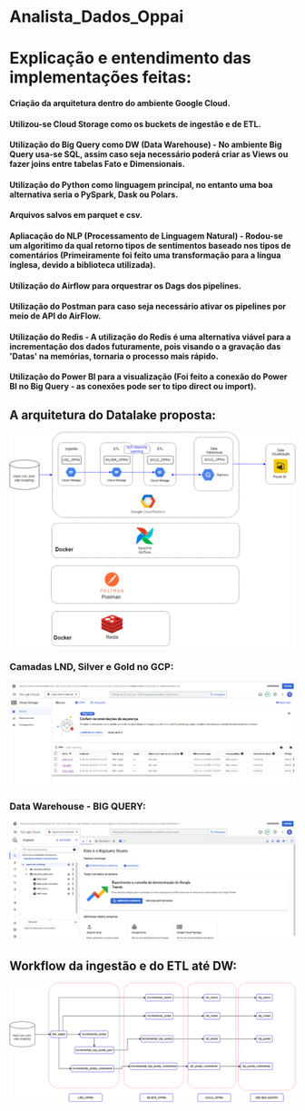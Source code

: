 # Analista_Dados_Oppai

# Explicação e entendimento das implementações feitas:
#### Criação da arquitetura dentro do ambiente Google Cloud.
#### Utilizou-se Cloud Storage como os buckets de ingestão e de ETL.
#### Utilização do Big Query como DW (Data Warehouse) -  No ambiente Big Query usa-se SQL, assim caso seja necessário poderá criar as Views ou fazer joins entre tabelas Fato e Dimensionais.
#### Utilização do Python como linguagem principal, no entanto uma boa alternativa seria o PySpark, Dask ou Polars.
#### Arquivos salvos em parquet e csv.
#### Apliacação do NLP (Processamento de Linguagem Natural) - Rodou-se um algoritimo da qual retorno tipos de sentimentos baseado nos tipos de comentários (Primeiramente foi feito uma transformação para a língua inglesa, devido a biblioteca utilizada).
#### Utilização do Airflow para orquestrar os Dags dos pipelines.
#### Utilização do Postman para caso seja necessário ativar os pipelines por meio de API do AirFlow.
#### Utilização do Redis - A utilização do Redis é uma alternativa viável para a incrementação dos dados futuramente, pois visando o a gravação das 'Datas' na memórias, tornaria o processo mais rápido.
#### Utilização do Power BI para a visualização (Foi feito a conexão do Power BI no Big Query - as conexões pode ser to tipo direct ou import).

## A arquitetura do Datalake proposta:
![Texto Alternativo](Arquitetura_DataLake_GCP.png)
### Camadas LND, Silver e Gold no GCP:
![Texto Alternativo](lnd_silver_gold.png)
### Data Warehouse - BIG QUERY:
![Texto Alternativo](big_query.png)

## Workflow da ingestão e do ETL até DW:
![Texto Alternativo](DAGS_workflows.drawio.png)

